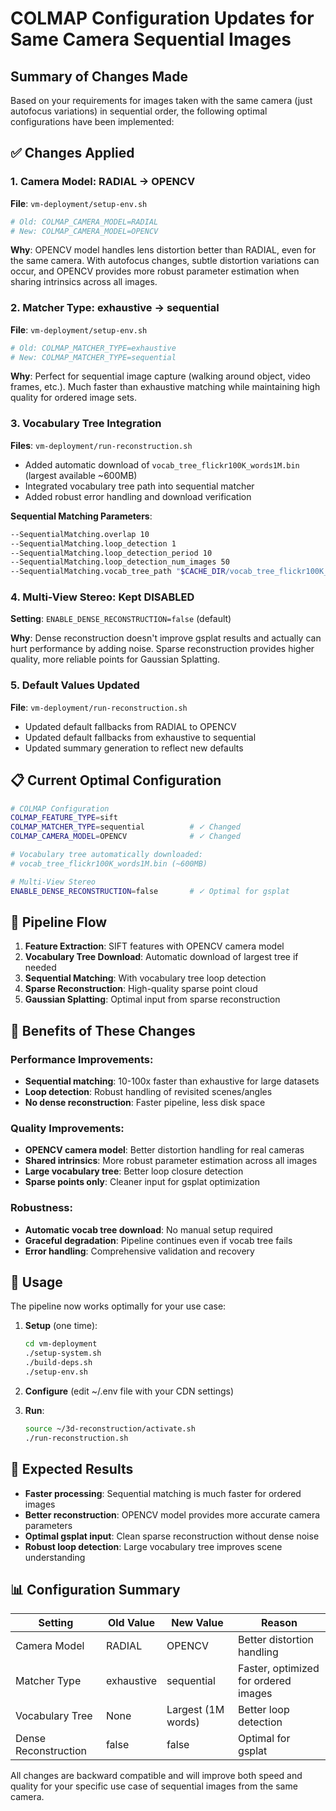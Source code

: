 # COLMAP Configuration Updates for Same Camera Sequential Images

## Summary of Changes Made

Based on your requirements for images taken with the same camera (just autofocus variations) in sequential order, the following optimal configurations have been implemented:

## ✅ Changes Applied

### 1. Camera Model: RADIAL → OPENCV
**File**: `vm-deployment/setup-env.sh`
```bash
# Old: COLMAP_CAMERA_MODEL=RADIAL
# New: COLMAP_CAMERA_MODEL=OPENCV
```

**Why**: OPENCV model handles lens distortion better than RADIAL, even for the same camera. With autofocus changes, subtle distortion variations can occur, and OPENCV provides more robust parameter estimation when sharing intrinsics across all images.

### 2. Matcher Type: exhaustive → sequential
**File**: `vm-deployment/setup-env.sh`
```bash
# Old: COLMAP_MATCHER_TYPE=exhaustive
# New: COLMAP_MATCHER_TYPE=sequential
```

**Why**: Perfect for sequential image capture (walking around object, video frames, etc.). Much faster than exhaustive matching while maintaining high quality for ordered image sets.

### 3. Vocabulary Tree Integration
**Files**: `vm-deployment/run-reconstruction.sh`
- Added automatic download of `vocab_tree_flickr100K_words1M.bin` (largest available ~600MB)
- Integrated vocabulary tree path into sequential matcher
- Added robust error handling and download verification

**Sequential Matching Parameters**:
```bash
--SequentialMatching.overlap 10
--SequentialMatching.loop_detection 1
--SequentialMatching.loop_detection_period 10
--SequentialMatching.loop_detection_num_images 50
--SequentialMatching.vocab_tree_path "$CACHE_DIR/vocab_tree_flickr100K_words1M.bin"
```

### 4. Multi-View Stereo: Kept DISABLED
**Setting**: `ENABLE_DENSE_RECONSTRUCTION=false` (default)

**Why**: Dense reconstruction doesn't improve gsplat results and actually can hurt performance by adding noise. Sparse reconstruction provides higher quality, more reliable points for Gaussian Splatting.

### 5. Default Values Updated
**File**: `vm-deployment/run-reconstruction.sh`
- Updated default fallbacks from RADIAL to OPENCV
- Updated default fallbacks from exhaustive to sequential
- Updated summary generation to reflect new defaults

## 📋 Current Optimal Configuration

```bash
# COLMAP Configuration
COLMAP_FEATURE_TYPE=sift
COLMAP_MATCHER_TYPE=sequential          # ✓ Changed
COLMAP_CAMERA_MODEL=OPENCV              # ✓ Changed

# Vocabulary tree automatically downloaded: 
# vocab_tree_flickr100K_words1M.bin (~600MB)

# Multi-View Stereo
ENABLE_DENSE_RECONSTRUCTION=false       # ✓ Optimal for gsplat
```

## 🔄 Pipeline Flow

1. **Feature Extraction**: SIFT features with OPENCV camera model
2. **Vocabulary Tree Download**: Automatic download of largest tree if needed
3. **Sequential Matching**: With vocabulary tree loop detection
4. **Sparse Reconstruction**: High-quality sparse point cloud
5. **Gaussian Splatting**: Optimal input from sparse reconstruction

## 🚀 Benefits of These Changes

### Performance Improvements:
- **Sequential matching**: 10-100x faster than exhaustive for large datasets
- **Loop detection**: Robust handling of revisited scenes/angles
- **No dense reconstruction**: Faster pipeline, less disk space

### Quality Improvements:
- **OPENCV camera model**: Better distortion handling for real cameras
- **Shared intrinsics**: More robust parameter estimation across all images
- **Large vocabulary tree**: Better loop closure detection
- **Sparse points only**: Cleaner input for gsplat optimization

### Robustness:
- **Automatic vocab tree download**: No manual setup required
- **Graceful degradation**: Pipeline continues even if vocab tree fails
- **Error handling**: Comprehensive validation and recovery

## 📝 Usage

The pipeline now works optimally for your use case:

1. **Setup** (one time):
   ```bash
   cd vm-deployment
   ./setup-system.sh
   ./build-deps.sh
   ./setup-env.sh
   ```

2. **Configure** (edit ~/.env file with your CDN settings)

3. **Run**:
   ```bash
   source ~/3d-reconstruction/activate.sh
   ./run-reconstruction.sh
   ```

## 🎯 Expected Results

- **Faster processing**: Sequential matching is much faster for ordered images
- **Better reconstruction**: OPENCV model provides more accurate camera parameters
- **Optimal gsplat input**: Clean sparse reconstruction without dense noise
- **Robust loop detection**: Large vocabulary tree improves scene understanding

## 📊 Configuration Summary

| Setting | Old Value | New Value | Reason |
|---------|-----------|-----------|---------|
| Camera Model | RADIAL | OPENCV | Better distortion handling |
| Matcher Type | exhaustive | sequential | Faster, optimized for ordered images |
| Vocabulary Tree | None | Largest (1M words) | Better loop detection |
| Dense Reconstruction | false | false | Optimal for gsplat |

All changes are backward compatible and will improve both speed and quality for your specific use case of sequential images from the same camera.
